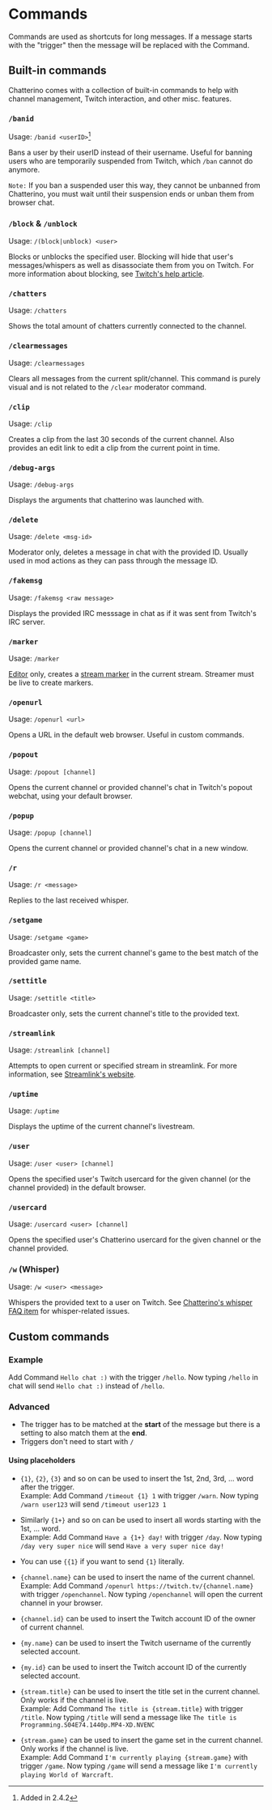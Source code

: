 # Commands

Commands are used as shortcuts for long messages. If a message starts with the "trigger" then the message will be replaced with the Command.

## Built-in commands

Chatterino comes with a collection of built-in commands to help with channel management, Twitch interaction, and other misc. features.

### `/banid`

Usage: `/banid <userID>`[^1]

Bans a user by their userID instead of their username. Useful for banning users who are temporarily suspended from Twitch, which `/ban` cannot do anymore.

`Note:` If you ban a suspended user this way, they cannot be unbanned from Chatterino, you must wait until their suspension ends or unban them from browser chat.

### `/block` & `/unblock`

Usage: `/(block|unblock) <user>`

Blocks or unblocks the specified user. Blocking will hide that user's messages/whispers as well as disassociate them from you on Twitch. For more information about blocking, see [Twitch's help article](https://help.twitch.tv/s/article/how-to-manage-harassment-in-chat?language=en_US#BlockWhispersandMessagesfromStrangers).

### `/chatters`

Usage: `/chatters`

Shows the total amount of chatters currently connected to the channel.

### `/clearmessages`

Usage: `/clearmessages`

Clears all messages from the current split/channel. This command is purely visual and is not related to the `/clear` moderator command.

### `/clip`

Usage: `/clip`

Creates a clip from the last 30 seconds of the current channel. Also provides an edit link to edit a clip from the current point in time.

### `/debug-args`

Usage: `/debug-args`

Displays the arguments that chatterino was launched with.

### `/delete`

Usage: `/delete <msg-id>`

Moderator only, deletes a message in chat with the provided ID. Usually used in mod actions as they can pass through the message ID.

### `/fakemsg`

Usage: `/fakemsg <raw message>`

Displays the provided IRC messsage in chat as if it was sent from Twitch's IRC server.

### `/marker`

Usage: `/marker`

[Editor](https://help.twitch.tv/s/article/Managing-Roles-for-your-Channel#types) only, creates a [stream marker](https://help.twitch.tv/s/article/creating-highlights-and-stream-markers?language=en_US#markers) in the current stream. Streamer must be live to create markers.

### `/openurl`

Usage: `/openurl <url>`

Opens a URL in the default web browser. Useful in custom commands.

### `/popout`

Usage: `/popout [channel]`

Opens the current channel or provided channel's chat in Twitch's popout webchat, using your default browser.

### `/popup`

Usage: `/popup [channel]`

Opens the current channel or provided channel's chat in a new window.

### `/r`

Usage: `/r <message>`

Replies to the last received whisper.

### `/setgame`

Usage: `/setgame <game>`

Broadcaster only, sets the current channel's game to the best match of the provided game name.

### `/settitle`

Usage: `/settitle <title>`

Broadcaster only, sets the current channel's title to the provided text.

### `/streamlink`

Usage: `/streamlink [channel]`

Attempts to open current or specified stream in streamlink. For more information, see [Streamlink's website](https://streamlink.github.io/).

### `/uptime`

Usage: `/uptime`

Displays the uptime of the current channel's livestream.

### `/user`

Usage: `/user <user> [channel]`

Opens the specified user's Twitch usercard for the given channel (or the channel provided) in the default browser.

### `/usercard`

Usage: `/usercard <user> [channel]`

Opens the specified user's Chatterino usercard for the given channel or the channel provided.

### `/w` (Whisper)

Usage: `/w <user> <message>`

Whispers the provided text to a user on Twitch. See [Chatterino's whisper FAQ item](https://wiki.chatterino.com/Help/#i-am-unable-to-send-whispers-from-chatterino) for whisper-related issues.

## Custom commands

### Example

Add Command `Hello chat :)` with the trigger `/hello`. Now typing `/hello` in chat will send `Hello chat :)` instead of `/hello`.

### Advanced

-   The trigger has to be matched at the **start** of the message but there is a setting to also match them at the **end**.
-   Triggers don't need to start with `/`

#### Using placeholders

-   `{1}`, `{2}`, `{3}` and so on can be used to insert the 1st, 2nd, 3rd, ... word after the trigger.  
    Example: Add Command `/timeout {1} 1` with trigger `/warn`. Now typing `/warn user123` will send `/timeout user123 1`

-   Similarly `{1+}` and so on can be used to insert all words starting with the 1st, ... word.  
    Example: Add Command `Have a {1+} day!` with trigger `/day`. Now typing `/day very super nice` will send `Have a very super nice day!`

-   You can use `{{1}` if you want to send `{1}` literally.

-   `{channel.name}` can be used to insert the name of the current channel.  
    Example: Add Command `/openurl https://twitch.tv/{channel.name}` with trigger `/openchannel`. Now typing `/openchannel` will open the current channel in your browser.

-   `{channel.id}` can be used to insert the Twitch account ID of the owner of current channel.

-   `{my.name}` can be used to insert the Twitch username of the currently selected account.

-   `{my.id}` can be used to insert the Twitch account ID of the currently selected account.

-   `{stream.title}` can be used to insert the title set in the current channel. Only works if the channel is live.  
    Example: Add Command `The title is {stream.title}` with trigger `/title`. Now typing `/title` will send a message like `The title is Programming.S04E74.1440p.MP4-XD.NVENC`

-   `{stream.game}` can be used to insert the game set in the current channel. Only works if the channel is live.  
    Example: Add Command `I'm currently playing {stream.game}` with trigger `/game`. Now typing `/game` will send a message like `I'm currently playing World of Warcraft`.

[^1]: Added in 2.4.2

[nightly]: ../Help/#what-is-nightly-and-how-to-use-install-it
